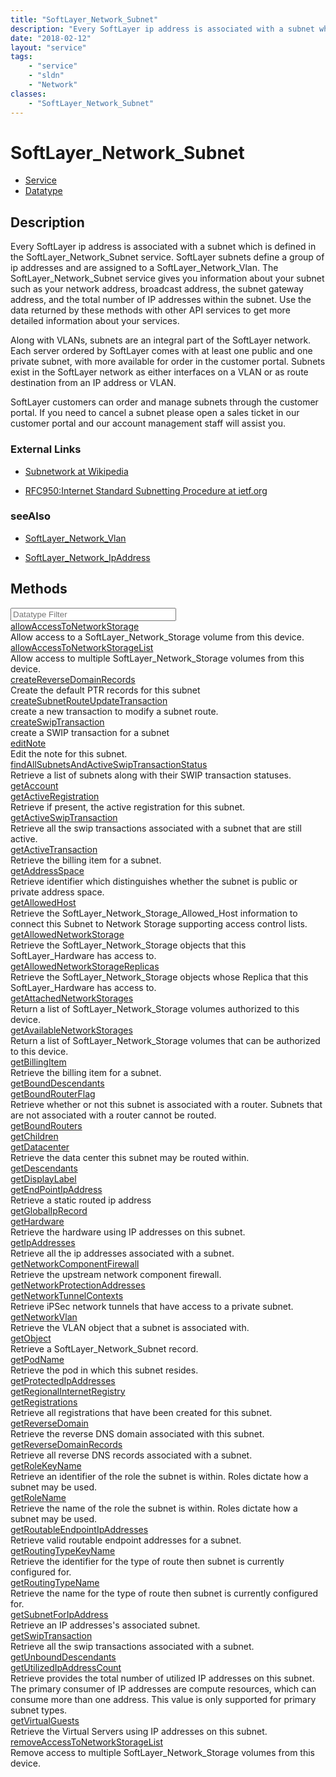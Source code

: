 ```yaml
---
title: "SoftLayer_Network_Subnet"
description: "Every SoftLayer ip address is associated with a subnet which is defined in the SoftLayer_Network_Subnet service. SoftLay... "
date: "2018-02-12"
layout: "service"
tags:
    - "service"
    - "sldn"
    - "Network"
classes:
    - "SoftLayer_Network_Subnet"
---
```

# SoftLayer_Network_Subnet
<div id='service-datatype'>
    <ul id='sldn-reference-tabs'>
    <li id='service'> <a href='/reference/services/SoftLayer_Network_Subnet' >Service</a></li>    <li id='datatype'> <a href='/reference/datatypes/SoftLayer_Network_Subnet' >Datatype</a></li>
    </ul>
</div>

## Description
Every SoftLayer ip address is associated with a subnet which is defined in the SoftLayer_Network_Subnet service. SoftLayer subnets define a group of ip addresses and are assigned to a SoftLayer_Network_Vlan.  The SoftLayer_Network_Subnet service gives you information about your subnet such as your network address, broadcast address, the subnet gateway address, and the total number of IP addresses within the subnet. Use the data returned by these methods with other API services to get more detailed information about your services. 

Along with VLANs, subnets are an integral part of the SoftLayer network. Each server ordered by SoftLayer comes with at least one public and one private subnet, with more available for order in the customer portal. Subnets exist in the SoftLayer network as either interfaces on a VLAN or as route destination from an IP address or VLAN. 

SoftLayer customers can order and manage subnets through the customer portal. If you need to cancel a subnet please open a sales ticket in our customer portal and our account management staff will assist you. 

### External Links


* [Subnetwork at Wikipedia](http://en.wikipedia.org/wiki/Subnetwork)


* [RFC950:Internet Standard Subnetting Procedure at ietf.org](http://tools.ietf.org/html/rfc950)




### seeAlso

* [SoftLayer_Network_Vlan](/reference/services/SoftLayer_Network_Vlan )


* [SoftLayer_Network_IpAddress](/reference/datatypes/SoftLayer_Network_IpAddress )


        
<div id="properties" class="content">
    <h2>Methods</h2>
    <div class="view-filters">
        <div class="clearfix">
            <div class="search-input-box">
                <input placeholder="Datatype Filter" onkeyup="titleSearch(inputId='edit-combine', divId='method-div', elementClass='method-row')" 
                    type="text" id="edit-combine" value="" size="30" maxlength="128" class="form-text">
            </div>
        </div>
    </div>
    <div id="method-div">
            <div class="method-row">
                        <span class='view-field-title'><a href='/reference/services/SoftLayer_Network_Subnet/allowAccessToNetworkStorage'> allowAccessToNetworkStorage</a> </span>
            <div class='views-field-body'>Allow access to a SoftLayer_Network_Storage volume from this device. </div>
        </div>
            <div class="method-row">
                        <span class='view-field-title'><a href='/reference/services/SoftLayer_Network_Subnet/allowAccessToNetworkStorageList'> allowAccessToNetworkStorageList</a> </span>
            <div class='views-field-body'>Allow access to multiple SoftLayer_Network_Storage volumes from this device. </div>
        </div>
            <div class="method-row">
                        <span class='view-field-title'><a href='/reference/services/SoftLayer_Network_Subnet/createReverseDomainRecords'> createReverseDomainRecords</a> </span>
            <div class='views-field-body'>Create the default PTR records for this subnet</div>
        </div>
            <div class="method-row">
                        <span class='view-field-title'><a href='/reference/services/SoftLayer_Network_Subnet/createSubnetRouteUpdateTransaction'> createSubnetRouteUpdateTransaction</a> </span>
            <div class='views-field-body'>create a new transaction to modify a subnet route.</div>
        </div>
            <div class="method-row">
                        <span class='view-field-title'><a href='/reference/services/SoftLayer_Network_Subnet/createSwipTransaction'> createSwipTransaction</a> </span>
            <div class='views-field-body'>create a SWIP transaction for a subnet</div>
        </div>
            <div class="method-row">
                        <span class='view-field-title'><a href='/reference/services/SoftLayer_Network_Subnet/editNote'> editNote</a> </span>
            <div class='views-field-body'>Edit the note for this subnet.</div>
        </div>
            <div class="method-row">
                        <span class='view-field-title'><a href='/reference/services/SoftLayer_Network_Subnet/findAllSubnetsAndActiveSwipTransactionStatus'> findAllSubnetsAndActiveSwipTransactionStatus</a> </span>
            <div class='views-field-body'>Retrieve a list of subnets along with their SWIP transaction statuses.</div>
        </div>
            <div class="method-row">
                        <span class='view-field-title'><a href='/reference/services/SoftLayer_Network_Subnet/getAccount'> getAccount</a> </span>
            <div class='views-field-body'></div>
        </div>
            <div class="method-row">
                        <span class='view-field-title'><a href='/reference/services/SoftLayer_Network_Subnet/getActiveRegistration'> getActiveRegistration</a> </span>
            <div class='views-field-body'>Retrieve if present, the active registration for this subnet.</div>
        </div>
            <div class="method-row">
                        <span class='view-field-title'><a href='/reference/services/SoftLayer_Network_Subnet/getActiveSwipTransaction'> getActiveSwipTransaction</a> </span>
            <div class='views-field-body'>Retrieve all the swip transactions associated with a subnet that are still active.</div>
        </div>
            <div class="method-row">
                        <span class='view-field-title'><a href='/reference/services/SoftLayer_Network_Subnet/getActiveTransaction'> getActiveTransaction</a> </span>
            <div class='views-field-body'>Retrieve the billing item for a subnet.</div>
        </div>
            <div class="method-row">
                        <span class='view-field-title'><a href='/reference/services/SoftLayer_Network_Subnet/getAddressSpace'> getAddressSpace</a> </span>
            <div class='views-field-body'>Retrieve identifier which distinguishes whether the subnet is public or private address space.</div>
        </div>
            <div class="method-row">
                        <span class='view-field-title'><a href='/reference/services/SoftLayer_Network_Subnet/getAllowedHost'> getAllowedHost</a> </span>
            <div class='views-field-body'>Retrieve the SoftLayer_Network_Storage_Allowed_Host information to connect this Subnet to Network Storage supporting access control lists.</div>
        </div>
            <div class="method-row">
                        <span class='view-field-title'><a href='/reference/services/SoftLayer_Network_Subnet/getAllowedNetworkStorage'> getAllowedNetworkStorage</a> </span>
            <div class='views-field-body'>Retrieve the SoftLayer_Network_Storage objects that this SoftLayer_Hardware has access to.</div>
        </div>
            <div class="method-row">
                        <span class='view-field-title'><a href='/reference/services/SoftLayer_Network_Subnet/getAllowedNetworkStorageReplicas'> getAllowedNetworkStorageReplicas</a> </span>
            <div class='views-field-body'>Retrieve the SoftLayer_Network_Storage objects whose Replica that this SoftLayer_Hardware has access to.</div>
        </div>
            <div class="method-row">
                        <span class='view-field-title'><a href='/reference/services/SoftLayer_Network_Subnet/getAttachedNetworkStorages'> getAttachedNetworkStorages</a> </span>
            <div class='views-field-body'>Return a list of SoftLayer_Network_Storage volumes authorized to this device. </div>
        </div>
            <div class="method-row">
                        <span class='view-field-title'><a href='/reference/services/SoftLayer_Network_Subnet/getAvailableNetworkStorages'> getAvailableNetworkStorages</a> </span>
            <div class='views-field-body'>Return a list of SoftLayer_Network_Storage volumes that can be authorized to this device. </div>
        </div>
            <div class="method-row">
                        <span class='view-field-title'><a href='/reference/services/SoftLayer_Network_Subnet/getBillingItem'> getBillingItem</a> </span>
            <div class='views-field-body'>Retrieve the billing item for a subnet.</div>
        </div>
            <div class="method-row">
                        <span class='view-field-title'><a href='/reference/services/SoftLayer_Network_Subnet/getBoundDescendants'> getBoundDescendants</a> </span>
            <div class='views-field-body'></div>
        </div>
            <div class="method-row">
                        <span class='view-field-title'><a href='/reference/services/SoftLayer_Network_Subnet/getBoundRouterFlag'> getBoundRouterFlag</a> </span>
            <div class='views-field-body'>Retrieve whether or not this subnet is associated with a router. Subnets that are not associated with a router cannot be routed.</div>
        </div>
            <div class="method-row">
                        <span class='view-field-title'><a href='/reference/services/SoftLayer_Network_Subnet/getBoundRouters'> getBoundRouters</a> </span>
            <div class='views-field-body'></div>
        </div>
            <div class="method-row">
                        <span class='view-field-title'><a href='/reference/services/SoftLayer_Network_Subnet/getChildren'> getChildren</a> </span>
            <div class='views-field-body'></div>
        </div>
            <div class="method-row">
                        <span class='view-field-title'><a href='/reference/services/SoftLayer_Network_Subnet/getDatacenter'> getDatacenter</a> </span>
            <div class='views-field-body'>Retrieve the data center this subnet may be routed within.</div>
        </div>
            <div class="method-row">
                        <span class='view-field-title'><a href='/reference/services/SoftLayer_Network_Subnet/getDescendants'> getDescendants</a> </span>
            <div class='views-field-body'></div>
        </div>
            <div class="method-row">
                        <span class='view-field-title'><a href='/reference/services/SoftLayer_Network_Subnet/getDisplayLabel'> getDisplayLabel</a> </span>
            <div class='views-field-body'></div>
        </div>
            <div class="method-row">
                        <span class='view-field-title'><a href='/reference/services/SoftLayer_Network_Subnet/getEndPointIpAddress'> getEndPointIpAddress</a> </span>
            <div class='views-field-body'>Retrieve a static routed ip address</div>
        </div>
            <div class="method-row">
                        <span class='view-field-title'><a href='/reference/services/SoftLayer_Network_Subnet/getGlobalIpRecord'> getGlobalIpRecord</a> </span>
            <div class='views-field-body'></div>
        </div>
            <div class="method-row">
                        <span class='view-field-title'><a href='/reference/services/SoftLayer_Network_Subnet/getHardware'> getHardware</a> </span>
            <div class='views-field-body'>Retrieve the hardware using IP addresses on this subnet.</div>
        </div>
            <div class="method-row">
                        <span class='view-field-title'><a href='/reference/services/SoftLayer_Network_Subnet/getIpAddresses'> getIpAddresses</a> </span>
            <div class='views-field-body'>Retrieve all the ip addresses associated with a subnet.</div>
        </div>
            <div class="method-row">
                        <span class='view-field-title'><a href='/reference/services/SoftLayer_Network_Subnet/getNetworkComponentFirewall'> getNetworkComponentFirewall</a> </span>
            <div class='views-field-body'>Retrieve the upstream network component firewall.</div>
        </div>
            <div class="method-row">
                        <span class='view-field-title'><a href='/reference/services/SoftLayer_Network_Subnet/getNetworkProtectionAddresses'> getNetworkProtectionAddresses</a> </span>
            <div class='views-field-body'></div>
        </div>
            <div class="method-row">
                        <span class='view-field-title'><a href='/reference/services/SoftLayer_Network_Subnet/getNetworkTunnelContexts'> getNetworkTunnelContexts</a> </span>
            <div class='views-field-body'>Retrieve iPSec network tunnels that have access to a private subnet.</div>
        </div>
            <div class="method-row">
                        <span class='view-field-title'><a href='/reference/services/SoftLayer_Network_Subnet/getNetworkVlan'> getNetworkVlan</a> </span>
            <div class='views-field-body'>Retrieve the VLAN object that a subnet is associated with.</div>
        </div>
            <div class="method-row">
                        <span class='view-field-title'><a href='/reference/services/SoftLayer_Network_Subnet/getObject'> getObject</a> </span>
            <div class='views-field-body'>Retrieve a SoftLayer_Network_Subnet record.</div>
        </div>
            <div class="method-row">
                        <span class='view-field-title'><a href='/reference/services/SoftLayer_Network_Subnet/getPodName'> getPodName</a> </span>
            <div class='views-field-body'>Retrieve the pod in which this subnet resides.</div>
        </div>
            <div class="method-row">
                        <span class='view-field-title'><a href='/reference/services/SoftLayer_Network_Subnet/getProtectedIpAddresses'> getProtectedIpAddresses</a> </span>
            <div class='views-field-body'></div>
        </div>
            <div class="method-row">
                        <span class='view-field-title'><a href='/reference/services/SoftLayer_Network_Subnet/getRegionalInternetRegistry'> getRegionalInternetRegistry</a> </span>
            <div class='views-field-body'></div>
        </div>
            <div class="method-row">
                        <span class='view-field-title'><a href='/reference/services/SoftLayer_Network_Subnet/getRegistrations'> getRegistrations</a> </span>
            <div class='views-field-body'>Retrieve all registrations that have been created for this subnet.</div>
        </div>
            <div class="method-row">
                        <span class='view-field-title'><a href='/reference/services/SoftLayer_Network_Subnet/getReverseDomain'> getReverseDomain</a> </span>
            <div class='views-field-body'>Retrieve the reverse DNS domain associated with this subnet.</div>
        </div>
            <div class="method-row">
                        <span class='view-field-title'><a href='/reference/services/SoftLayer_Network_Subnet/getReverseDomainRecords'> getReverseDomainRecords</a> </span>
            <div class='views-field-body'>Retrieve all reverse DNS records associated with a subnet.</div>
        </div>
            <div class="method-row">
                        <span class='view-field-title'><a href='/reference/services/SoftLayer_Network_Subnet/getRoleKeyName'> getRoleKeyName</a> </span>
            <div class='views-field-body'>Retrieve an identifier of the role the subnet is within. Roles dictate how a subnet may be used.</div>
        </div>
            <div class="method-row">
                        <span class='view-field-title'><a href='/reference/services/SoftLayer_Network_Subnet/getRoleName'> getRoleName</a> </span>
            <div class='views-field-body'>Retrieve the name of the role the subnet is within. Roles dictate how a subnet may be used.</div>
        </div>
            <div class="method-row">
                        <span class='view-field-title'><a href='/reference/services/SoftLayer_Network_Subnet/getRoutableEndpointIpAddresses'> getRoutableEndpointIpAddresses</a> </span>
            <div class='views-field-body'>Retrieve valid routable endpoint addresses for a subnet.</div>
        </div>
            <div class="method-row">
                        <span class='view-field-title'><a href='/reference/services/SoftLayer_Network_Subnet/getRoutingTypeKeyName'> getRoutingTypeKeyName</a> </span>
            <div class='views-field-body'>Retrieve the identifier for the type of route then subnet is currently configured for.</div>
        </div>
            <div class="method-row">
                        <span class='view-field-title'><a href='/reference/services/SoftLayer_Network_Subnet/getRoutingTypeName'> getRoutingTypeName</a> </span>
            <div class='views-field-body'>Retrieve the name for the type of route then subnet is currently configured for.</div>
        </div>
            <div class="method-row">
                        <span class='view-field-title'><a href='/reference/services/SoftLayer_Network_Subnet/getSubnetForIpAddress'> getSubnetForIpAddress</a> </span>
            <div class='views-field-body'>Retrieve an IP addresses's associated subnet.</div>
        </div>
            <div class="method-row">
                        <span class='view-field-title'><a href='/reference/services/SoftLayer_Network_Subnet/getSwipTransaction'> getSwipTransaction</a> </span>
            <div class='views-field-body'>Retrieve all the swip transactions associated with a subnet.</div>
        </div>
            <div class="method-row">
                        <span class='view-field-title'><a href='/reference/services/SoftLayer_Network_Subnet/getUnboundDescendants'> getUnboundDescendants</a> </span>
            <div class='views-field-body'></div>
        </div>
            <div class="method-row">
                        <span class='view-field-title'><a href='/reference/services/SoftLayer_Network_Subnet/getUtilizedIpAddressCount'> getUtilizedIpAddressCount</a> </span>
            <div class='views-field-body'>Retrieve provides the total number of utilized IP addresses on this subnet. The primary consumer of IP addresses are compute resources, which can consume more than one address. This value is only supported for primary subnet types.</div>
        </div>
            <div class="method-row">
                        <span class='view-field-title'><a href='/reference/services/SoftLayer_Network_Subnet/getVirtualGuests'> getVirtualGuests</a> </span>
            <div class='views-field-body'>Retrieve the Virtual Servers using IP addresses on this subnet.</div>
        </div>
            <div class="method-row">
                        <span class='view-field-title'><a href='/reference/services/SoftLayer_Network_Subnet/removeAccessToNetworkStorageList'> removeAccessToNetworkStorageList</a> </span>
            <div class='views-field-body'>Remove access to multiple SoftLayer_Network_Storage volumes from this device. </div>
        </div>
        </div>
</div>

